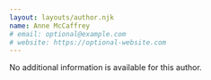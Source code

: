 ```yaml
---
layout: layouts/author.njk
name: Anne McCaffrey
# email: optional@example.com
# website: https://optional-website.com
---
```

No additional information is available for this author.
